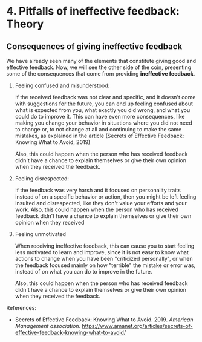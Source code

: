 # 4. Pitfalls of ineffective feedback: Theory

## Consequences of giving ineffective feedback

We have already seen many of the elements that constitute giving good and effective feedback. Now, we will see the other side of the coin, presenting some of the consequences that come from providing **ineffective feedback**. 

1. Feeling confused and misunderstood:
    
    If the received feedback was not clear and specific, and it doesn't come with suggestions for the future, you can end up feeling confused about what is expected from you, what exactly you did wrong, and what you could do to improve it. This can have even more consequences, like making you change your behavior in situations where you did not need to change or, to not change at all and continuing to make the same mistakes, as explained in the article (Secrets of Effective Feedback: Knowing What to Avoid, 2019)
    
    Also, this could happen when the person who has received feedback didn't have a chance to explain themselves or give their own opinion when they received the feedback. 

1. Feeling disrespected:

    If the feedback was very harsh and it focused on personality traits instead of on a specific behavior or action, then you might be left feeling insulted and disrespected, like they don't value your efforts and your work. Also, this could happen when the person who has received feedback didn't have a chance to explain themselves or give their own opinion when they received 
    
1.  Feeling unmotivated

    When receiving ineffective feedback, this can cause you to start feeling less motivated to learn and improve, since it is not easy to know what actions to change when you have been "criticized personally", or when the feedback focused mainly on how "terrible" the mistake or error was, instead of on what you can do to improve in the future.

    
    Also, this could happen when the person who has received feedback didn't have a chance to explain themselves or give their own opinion when they received the feedback. 



References:

* Secrets of Effective Feedback: Knowing What to Avoid. 2019. *American Management association*. https://www.amanet.org/articles/secrets-of-effective-feedback-knowing-what-to-avoid/     